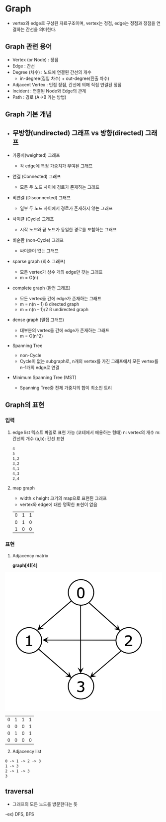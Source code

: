 # Graph
- vertex와 edge로 구성된 자료구조이며, vertex는 정점, edge는 정점과 정점을 연결하는 간선을 의미한다.

## Graph 관련 용어
- Vertex (or Node) : 정점
- Edge : 간선
- Degree (차수) : 노드에 연결된 간선의 개수
    - in-degree(집입 차수) + out-degree(진출 차수)
- Adjacent Vertex : 인접 정점, 간선에 의해 직접 연결된 정점
- Incident : 연결된 Node와 Edge의 관계
- Path : 경로 (A→B 가는 방법)

## Graph 기본 개념
- 무방향(undirected) 그래프 vs 방향(directed) 그래프
    - 
- 가중치(weighted) 그래프
    - 각 edge에 특정 가중치가 부여된 그래프

- 연결 (Connected) 그래프
    - 모든 두 노드 사이에 경로가 존재하는 그래프

- 비연결 (Disconnected) 그래프
    - 일부 두 노드 사이에서 경로가 존재하지 않는 그래프

- 사이클 (Cycle) 그래프
    - 시작 노드와 끝 노드가 동일한 경로를 포함하는 그래프

- 비순환 (non-Cycle) 그래프
    - 싸이클이 없는 그래프

- sparse graph (희소 그래프)
    - 모든 vertex가 상수 개의 edge만 갖는 그래프
    - m = O(n)

- complete graph (완전 그래프)
    - 모든 vertex들 간에 edge가 존재하는 그래프
    - m = n(n – 1) ß directed graph
    - m = n(n – 1)/2 ß undirected graph

- dense graph (밀집 그래프)
    - 대부분의 vertex들 간에 edge가 존재하는 그래프
    - m = O(n^2)

- Spanning Tree
    - non-Cycle
    - Cycle이 없는 subgraph로, n개의 vertex를 가진 그래프에서 모든 vertex를 n–1개의 edge로 연결

- Minimum Spanning Tree (MST)
    - Spanning Tree중 전체 가중치의 합이 최소인 트리

## Graph의 표현

### 입력
1. edge list
    텍스트 파일로 표현 가능 (코테에서 애용하는 형태)
    n: vertex의 개수
    m: 간선의 개수
    (a,b): 간선 표현
    ```text
    4
    5
    1,2
    3,2
    4,1
    4,3
    2,4
    ```
2. map graph
    - width x height 크기의 map으로 표현된 그래프
    - vertex와 edge에 대한 명확한 표현이 없음

    ||||
    |---|---|---|
    |0|1|1|
    |0|1|0|
    |1|0|0|

### 표현
1. Adjacency matrix
    
    **graph[4][4]**

![](Graph02.png)
    
|||||
|---|---|---|---|
|0|1|1|1|
|0|0|0|1|
|0|1|0|1|
|0|0|0|0|

2. Adjacency list 

```text
0 -> 1 -> 2 -> 3
1 -> 3
2 -> 1 -> 3
3
```

## traversal

- 그래프의 모든 노드를 방문한다는 뜻

-ex) DFS, BFS